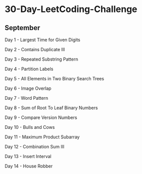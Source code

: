 # 30-Day-LeetCoding-Challenge

## September

Day 1 - Largest Time for Given Digits

Day 2 - Contains Duplicate III

Day 3 - Repeated Substring Pattern

Day 4 - Partition Labels

Day 5 - All Elements in Two Binary Search Trees

Day 6 - Image Overlap

Day 7 - Word Pattern

Day 8 - Sum of Root To Leaf Binary Numbers

Day 9 - Compare Version Numbers

Day 10 -  Bulls and Cows

Day 11 - Maximum Product Subarray

Day 12 - Combination Sum III

Day 13 - Insert Interval

Day 14 - House Robber
